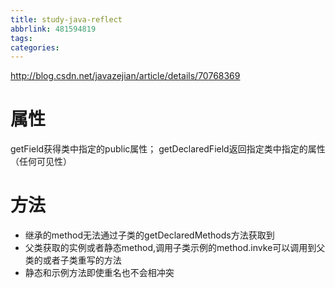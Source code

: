 ```yaml
---
title: study-java-reflect
abbrlink: 481594819
tags:
categories:
---
```

http://blog.csdn.net/javazejian/article/details/70768369
# 属性

getField获得类中指定的public属性；
getDeclaredField返回指定类中指定的属性（任何可见性）

# 方法

- 继承的method无法通过子类的getDeclaredMethods方法获取到
- 父类获取的实例或者静态method,调用子类示例的method.invke可以调用到父类的或者子类重写的方法
- 静态和示例方法即使重名也不会相冲突
